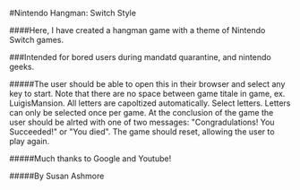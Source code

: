 #Nintendo Hangman: Switch Style<br>

####Here, I have created a hangman game with a theme of Nintendo Switch games. <br>

###Intended for bored users during mandatd quarantine, and nintendo geeks.

#####The user should be able to open this in their browser and select any key to start. Note that there are no space between game titale in game, ex. LuigisMansion. All letters are capoltized automatically. Select letters. Letters can only be selected once per game. At the conclusion of the game the user should be alrted with one of two messages: "Congradulations! You Succeeded!" or "You died". The game should reset, allowing the user to play again.<br>


#####Much thanks to Google and Youtube! <br>

#####By Susan Ashmore